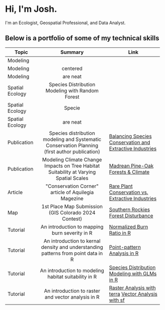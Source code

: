 # Hi, I'm Josh. 
I'm an Ecologist, Geospatial Professional, and Data Analyst.

## Below is a portfolio of some of my technical skills

| Topic                  | Summary                                                     | Link |
| -------------          |:-------------:                                              |------|
| Modeling               |                                                             |       | 
| Modeling               | centered                                                    |        | 
| Modeling               | are neat                                                    |        |
| Spatial Ecology        | Species Distribution Modeling with Random Forest            |        |
| Spatial Ecology        | Specie                                                      |        |
| Spatial Ecology        | are neat                                                    |        |
| Publication              | Species distribution modeling and Systematic Conservation Planning (first author publication)  | [Balancing Species Conservation and Extractive Industries](https://github.com/RandomForestz/Spatial-Ecology-Portfolio/blob/main/land-11-02012-v2-1.pdf)        |
| Publication             |  Modeling Climate Change Impacts on Tree Habitat Suitability at Varying Spatial Scales  | [Madrean Pine-Oak Forests & Climate](https://github.com/RandomForestz/Spatial-Ecology-Portfolio/blob/main/fevo-11-1086062-1.pdf)  |
| Article                 | "Conservation Corner" article of Aquilegia Magezine        | [Rare Plant Conservation vs. Extractive Industries](https://github.com/RandomForestz/Spatial-Ecology-Portfolio/blob/main/Aquilegia_2023.pdf) |
| Map                      | 1st Place Map Submission (GIS Colorado 2024 Contest)       | [Southern Rockies Forest Disturbance](https://github.com/RandomForestz/Spatial-Ecology-Portfolio/blob/main/southernrockiesmap.pdf)  |
| Tutorial               | An introduction to mapping burn severity in R | [Normalized Burn Ratio in R](https://github.com/RandomForestz/Spatial-Ecology-Portfolio/blob/main/Burn-ratio.pdf)
| Tutorial               | An introduction to kernal density and understanding patterns from point data in R | [Point-pattern Analysis in R](https://github.com/RandomForestz/Spatial-Ecology-Portfolio/blob/main/Point_Pattern_Analysis.pdf)
| Tutorial                | An introduction to modeling habitat suitability in R | [Species Distribution Modeling with GLMs in R](https://rpubs.com/GeospatialEcologist/SDM)
| Tutorial | An introduction to raster and vector analysis in R | [Raster Analysis with terra](https://rpubs.com/GeospatialEcologist/SpatialRaster) [Vector Analysis with sf](https://rpubs.com/GeospatialEcologist/SpatialVector)
